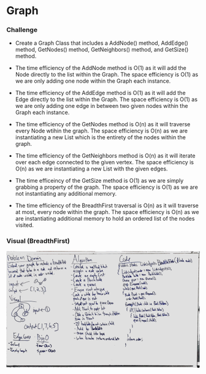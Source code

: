 # Graph

### Challenge

- Create a Graph Class that includes a AddNode() method, AddEdge() method, GetNodes() method, GetNeighbors() method, and GetSize() method.

- The time efficiency of the AddNode method is O(1) as it will add the Node directly to the list within the Graph. The space efficiency is O(1) as we are only adding one node within the Graph each instance.

- The time efficiency of the AddEdge method is O(1) as it will add the Edge directly to the list within the Graph. The space efficiency is O(1) as we are only adding one edge in between two given nodes within the Graph each instance.

- The time efficiency of the GetNodes method is O(n) as it will traverse every Node wtihin the graph. The space efficiency is O(n) as we are instantiating a new List which is the entirety of the nodes within the graph.

- The time efficiency of the GetNeighbors method is O(n) as it will iterate over each edge connected to the given vertex. The space efficiency is O(n) as we are instantiating a new List with the given edges.

- The time efficeincy of the GetSize method is O(1) as we are simply grabbing a property of the graph. The space efficiency is O(1) as we are not instantiating any additional memory.

- The time efficiency of the BreadthFirst traversal is O(n) as it will traverse at most, every node within the graph. The space efficiency is O(n) as we are instantiating additional memory to hold an ordered list of the nodes visited.

### Visual (BreadthFirst)

![SCREENSHOT](https://github.com/ntibbals/data-structures-and-algorithms/blob/master/Data-Structures/Graph/whiteboard.JPG)